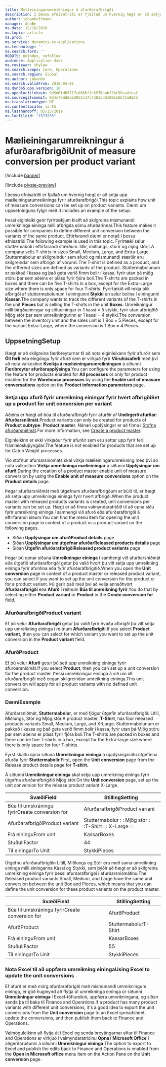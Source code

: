 ```yaml
---
title: Mælieiningarumreikningur á afurðarafbrigði
description: Í þessu efnisatriði er fjallað um hvernig hægt er að setja upp mælieiningarumreikninga fyrir afurðarafbrigði.
author: johanhoffmann
manager: AnnBe
ms.date: 12/18/2018
ms.topic: article
ms.prod: ''
ms.service: dynamics-ax-applications
ms.technology: ''
ms.search.form: ''
ROBOTS: noindex, nofollow
audience: Application User
ms.reviewer: shylaw
ms.search.scope: Core, Operations
ms.search.region: Global
ms.author: johanho
ms.search.validFrom: 2019-04-01
ms.dyn365.ops.version: 10
ms.openlocfilehash: 9d5d6fd65717cd886f1c6576aabf2bc59ca4fcaf
ms.sourcegitcommit: 9d4c7edd0ae2053c37c7d81cdd180b16bf3a9d3b
ms.translationtype: HT
ms.contentlocale: is-IS
ms.lasthandoff: 05/15/2019
ms.locfileid: "1573235"
---
```

# <a name="unit-of-measure-conversion-per-product-variant"></a><span data-ttu-id="0ae69-103">Mælieiningarumreikningur á afurðarafbrigði</span><span class="sxs-lookup"><span data-stu-id="0ae69-103">Unit of measure conversion per product variant</span></span>

[!include [banner](../includes/banner.md)]

[!include [pivate-preview](../includes/pivate-preview-banner.md)]

<span data-ttu-id="0ae69-104">Í þessu efnisatriði er fjallað um hvernig hægt er að setja upp mælieiningarumreikninga fyrir afurðarafbrigði.</span><span class="sxs-lookup"><span data-stu-id="0ae69-104">This topic explains how unit of measure conversions can be set up on product variants.</span></span> <span data-ttu-id="0ae69-105">Dæmi um uppsetninguna fylgir með.</span><span class="sxs-lookup"><span data-stu-id="0ae69-105">It includes an example of the setup.</span></span>

<span data-ttu-id="0ae69-106">Þessi eiginleiki gerir fyrirtækjum kleift að skilgreina mismunandi umreikninga eininga milli afbrigða sömu afurðarinnar.</span><span class="sxs-lookup"><span data-stu-id="0ae69-106">This feature makes it possible for companies to define different unit conversion between the variants of the same product.</span></span> <span data-ttu-id="0ae69-107">Eftirfarandi dæmi er notað í þessu efnisatriði.</span><span class="sxs-lookup"><span data-stu-id="0ae69-107">The following example is used in this topic.</span></span> <span data-ttu-id="0ae69-108">Fyrirtæki selur stuttermaboli í eftirfarandi stærðum: litlir, miðlungs, stórir og mjög stórir.</span><span class="sxs-lookup"><span data-stu-id="0ae69-108">A company sells T-shirts in sizes Small, Medium, Large, and Extra-Large.</span></span> <span data-ttu-id="0ae69-109">Stuttermabolur er skilgreindur sem afurð og mismunandi stærðir eru skilgreindar sem afbrigði af vörunni.</span><span class="sxs-lookup"><span data-stu-id="0ae69-109">The T-shirt is defined as a product, and the different sizes are defined as variants of the product.</span></span> <span data-ttu-id="0ae69-110">Stuttermabolunum er pakkað í kassa og það geta verið fimm bolir í kassa, fyrir utan þá mjög stóru þar sem aðeins er pláss fyrir fjóra boli.</span><span class="sxs-lookup"><span data-stu-id="0ae69-110">The T-shirts are packed in boxes and there can be five T-shirts in a box, except for the Extra-Large size where there is only space for four T-shirts.</span></span> <span data-ttu-id="0ae69-111">Fyrirtækið vill rekja ólík afbrigði af stuttermabolunum í einingunni **Stykki** en selur bolina í einingunni **Kassar**.</span><span class="sxs-lookup"><span data-stu-id="0ae69-111">The company wants to track the different variants of the T-shirts in the unit **Pieces** but is selling the T-shirts in the unit **Boxes**.</span></span> <span data-ttu-id="0ae69-112">Umreikningur milli birgðaeiningar og sölueiningar er 1 kassi = 5 stykki, fyrir utan afbrigðið Mjög stór þar sem umreikningurinn er 1 kassi = 4 stykki.</span><span class="sxs-lookup"><span data-stu-id="0ae69-112">The conversion between the inventory unit and the sales unit is 1 Box = 5 Pieces, except for the variant Extra-Large, where the conversion is 1 Box = 4 Pieces.</span></span>

## <a name="setup"></a><span data-ttu-id="0ae69-113">Uppsetning</span><span class="sxs-lookup"><span data-stu-id="0ae69-113">Setup</span></span>

<span data-ttu-id="0ae69-114">Hægt er að skilgreina færibreyturnar til að nota eiginleikann fyrir afurðir sem **Öll ferli** eða eingöngu fyrir afurð sem er virkjuð fyrir **Vöruhúsaferli** með því að nota valkostinn **Kveikja á mælieiningarumreikningum** á síðunni **Færibreytur afurðarupplýsinga**.</span><span class="sxs-lookup"><span data-stu-id="0ae69-114">You can configure the parameters for using the feature for products enabled for **All processes** or only for product enabled for the **Warehouse processes** by using the **Enable unit of measure conversations** option on the **Product information parameters** page.</span></span>

### <a name="set-up-a-product-for-unit-conversion-per-variant"></a><span data-ttu-id="0ae69-115">Setja upp afurð fyrir umreikning einingar fyrir hvert afbrigði</span><span class="sxs-lookup"><span data-stu-id="0ae69-115">Set up a product for unit conversion per variant</span></span>

<span data-ttu-id="0ae69-116">Aðeins er hægt að búa til afurðarafbrigði fyrir afurðir af **Undirgerð afurðar**: **Afurðarsniðmát**.</span><span class="sxs-lookup"><span data-stu-id="0ae69-116">Product variants can only be created for products of **Product subtype**: **Product master**.</span></span> <span data-ttu-id="0ae69-117">Nánari upplýsingar er að finna í [Stofna afurðarsniðmát](tasks/create-product-master.md).</span><span class="sxs-lookup"><span data-stu-id="0ae69-117">For more information, see [Create a product master](tasks/create-product-master.md).</span></span>

<span data-ttu-id="0ae69-118">Eiginleikinn er ekki virkjaður fyrir afurðir sem eru settar upp fyrir ferli framleiðsluþyngdar.</span><span class="sxs-lookup"><span data-stu-id="0ae69-118">The feature is not enabled for products that are set up for Catch Weight processes.</span></span> 

<span data-ttu-id="0ae69-119">Við stofnun afurðarsniðmáts skal virkja mælieiningarumreikning með því að nota valkostinn **Virkja umreikninga mælieiningar** á síðunni **Upplýsingar um afurð**.</span><span class="sxs-lookup"><span data-stu-id="0ae69-119">During the creation of a product master enable unit of measure conversion by using the **Enable unit of measure conversions** option on the **Product details** page.</span></span>

<span data-ttu-id="0ae69-120">Þegar afurðarsniðmát með útgefnum afurðarafbrigðum er búið til, er hægt að setja upp umreikninga eininga fyrir hvert afbrigði.</span><span class="sxs-lookup"><span data-stu-id="0ae69-120">When the product master with released products variants is created, unit conversions per variants can be set up.</span></span> <span data-ttu-id="0ae69-121">Hægt er að finna valmyndaratriðið til að opna síðu fyrir umreikning eininga í samhengi við afurð eða afurðarafbrigði á eftirfarandi síðum.</span><span class="sxs-lookup"><span data-stu-id="0ae69-121">You can find the menu item for opening the unit conversion page in context of a product or a product variant on the following pages.</span></span>

-   <span data-ttu-id="0ae69-122">Síðan **Upplýsingar um afurð**</span><span class="sxs-lookup"><span data-stu-id="0ae69-122">**Product details** page</span></span>
-   <span data-ttu-id="0ae69-123">Síðan **Upplýsingar um útgefnar afurðar**</span><span class="sxs-lookup"><span data-stu-id="0ae69-123">**Released products details** page</span></span>
-   <span data-ttu-id="0ae69-124">Síðan **Útgefin afurðarafbrigði**</span><span class="sxs-lookup"><span data-stu-id="0ae69-124">**Released product variants** page</span></span>

<span data-ttu-id="0ae69-125">Þegar þú opnar síðuna **Umreikningur eininga** í samhengi við afurðarsniðmát eða útgefið afurðarafbrigði getur þú valið hvort þú vilt setja upp umreikning eininga fyrir afurðina eða fyrir afurðarafbrigðið.</span><span class="sxs-lookup"><span data-stu-id="0ae69-125">When you open the **Unit conversion** page in context of a product master or released product variant, you can select if you want to set up the unit conversion for the product or for a product variant.</span></span> <span data-ttu-id="0ae69-126">Þú gerir það með því að velja annaðhvort **Afurðarafbrigði** eða **Afurð** í reitnum **Búa til umreikning fyrir**.</span><span class="sxs-lookup"><span data-stu-id="0ae69-126">You do that by selecting either **Product variant** or **Product** in the **Create conversion for** field.</span></span>

### <a name="product-variant"></a><span data-ttu-id="0ae69-127">Afurðarafbrigði</span><span class="sxs-lookup"><span data-stu-id="0ae69-127">Product variant</span></span>

<span data-ttu-id="0ae69-128">Ef þú velur **Afurðarafbrigði** getur þú valið fyrir hvaða afbrigði þú vilt setja upp umreikning eininga í reitnum **Afurðarafbrigði**.</span><span class="sxs-lookup"><span data-stu-id="0ae69-128">If you select **Product variant,** then you can select for which variant you want to set up the unit conversion in the **Product variant** field.</span></span>

### <a name="product"></a><span data-ttu-id="0ae69-129">Afurð</span><span class="sxs-lookup"><span data-stu-id="0ae69-129">Product</span></span>

<span data-ttu-id="0ae69-130">Ef þú velur **Afurð** getur þú sett upp umreikning eininga fyrir afurðarsniðmát.</span><span class="sxs-lookup"><span data-stu-id="0ae69-130">If you select **Product**, then you can set up a unit conversion for the product master.</span></span> <span data-ttu-id="0ae69-131">Þessi umreikningur eininga á við um öll afurðarafbrigði með engan skilgreindan umreikning eininga.</span><span class="sxs-lookup"><span data-stu-id="0ae69-131">This unit conversion will apply for all product variants with no defined unit conversion.</span></span>

### <a name="example"></a><span data-ttu-id="0ae69-132">Dæmi</span><span class="sxs-lookup"><span data-stu-id="0ae69-132">Example</span></span>

<span data-ttu-id="0ae69-133">Afurðarsniðmát, **Stuttermabolur**, er með fjögur útgefin afurðarafbrigði: Lítill, Miðlungs, Stór og Mjög stór.</span><span class="sxs-lookup"><span data-stu-id="0ae69-133">A product master, **T-Shirt**, has four released products variants Small, Medium, Large, and X-Large.</span></span> <span data-ttu-id="0ae69-134">Stuttermabolunum er pakkað í kassa og það geta verið fimm bolir í kassa, fyrir utan þá Mjög stóru þar sem aðeins er pláss fyrir fjóra boli.</span><span class="sxs-lookup"><span data-stu-id="0ae69-134">The T-shirts are packed in boxes and there can be five T-shirts in a box, except for the Extra-large size where there is only space for four T-shirts.</span></span>

<span data-ttu-id="0ae69-135">Fyrst skaltu opna síðuna **Umreikningur eininga** á upplýsingasíðu útgefinna afurða fyrir **Stuttermabolir.**</span><span class="sxs-lookup"><span data-stu-id="0ae69-135">First, open the **Unit conversion** page from the Release product details page for **T-shirt.**</span></span>

<span data-ttu-id="0ae69-136">Á síðunni **Umreikningur eininga** skal setja upp umreikning eininga fyrir útgefna afurðarafbrigðið Mjög stór.</span><span class="sxs-lookup"><span data-stu-id="0ae69-136">On the **Unit conversion** page, set up the unit conversion for the release product variant X-Large.</span></span>

| <span data-ttu-id="0ae69-137">**Svæði**</span><span class="sxs-lookup"><span data-stu-id="0ae69-137">**Field**</span></span>             | <span data-ttu-id="0ae69-138">**Stilling**</span><span class="sxs-lookup"><span data-stu-id="0ae69-138">**Setting**</span></span>             |
|-----------------------|-------------------------|
| <span data-ttu-id="0ae69-139">Búa til umskráningu fyrir</span><span class="sxs-lookup"><span data-stu-id="0ae69-139">Create conversion for</span></span> | <span data-ttu-id="0ae69-140">Afurðarafbrigði</span><span class="sxs-lookup"><span data-stu-id="0ae69-140">Product variant</span></span>         |
| <span data-ttu-id="0ae69-141">Afurðarafbrigði</span><span class="sxs-lookup"><span data-stu-id="0ae69-141">Product variant</span></span>       | <span data-ttu-id="0ae69-142">Stuttermabolur : : Mjög stór : :</span><span class="sxs-lookup"><span data-stu-id="0ae69-142">T-Shirt : : X-Large : :</span></span> |
| <span data-ttu-id="0ae69-143">Frá einingu</span><span class="sxs-lookup"><span data-stu-id="0ae69-143">From unit</span></span>             | <span data-ttu-id="0ae69-144">Kassar</span><span class="sxs-lookup"><span data-stu-id="0ae69-144">Boxes</span></span>                   |
| <span data-ttu-id="0ae69-145">Stuðull</span><span class="sxs-lookup"><span data-stu-id="0ae69-145">Factor</span></span>                | <span data-ttu-id="0ae69-146">4</span><span class="sxs-lookup"><span data-stu-id="0ae69-146">4</span></span>                       |
| <span data-ttu-id="0ae69-147">Til einingar</span><span class="sxs-lookup"><span data-stu-id="0ae69-147">To Unit</span></span>               | <span data-ttu-id="0ae69-148">Stykki</span><span class="sxs-lookup"><span data-stu-id="0ae69-148">Pieces</span></span>                  |

<span data-ttu-id="0ae69-149">Útgefnu afurðarafbrigðin Lítill, Miðlungs og Stór eru með sama umreikning eininga milli eininganna Kassi og Stykki, sem þýðir að hægt er að skilgreina umreikning eininga fyrir þessi afurðarafbrigði í afurðarsniðmátinu.</span><span class="sxs-lookup"><span data-stu-id="0ae69-149">The Released product variants Small, Medium, and Large have the same unit conversion between the unit Box and Pieces, which means that you can define the unit conversion for these product variants on the product master.</span></span>

| <span data-ttu-id="0ae69-150">**Svæði**</span><span class="sxs-lookup"><span data-stu-id="0ae69-150">**Field**</span></span>             | <span data-ttu-id="0ae69-151">**Stilling**</span><span class="sxs-lookup"><span data-stu-id="0ae69-151">**Setting**</span></span> |
|-----------------------|-------------|
| <span data-ttu-id="0ae69-152">Búa til umskráningu fyrir</span><span class="sxs-lookup"><span data-stu-id="0ae69-152">Create conversion for</span></span> | <span data-ttu-id="0ae69-153">Afurð</span><span class="sxs-lookup"><span data-stu-id="0ae69-153">Product</span></span>     |
| <span data-ttu-id="0ae69-154">Afurð</span><span class="sxs-lookup"><span data-stu-id="0ae69-154">Product</span></span>               | <span data-ttu-id="0ae69-155">Stuttermabolur</span><span class="sxs-lookup"><span data-stu-id="0ae69-155">T-Shirt</span></span>     |
| <span data-ttu-id="0ae69-156">Frá einingu</span><span class="sxs-lookup"><span data-stu-id="0ae69-156">From unit</span></span>             | <span data-ttu-id="0ae69-157">Kassar</span><span class="sxs-lookup"><span data-stu-id="0ae69-157">Boxes</span></span>       |
| <span data-ttu-id="0ae69-158">Stuðull</span><span class="sxs-lookup"><span data-stu-id="0ae69-158">Factor</span></span>                | <span data-ttu-id="0ae69-159">5</span><span class="sxs-lookup"><span data-stu-id="0ae69-159">5</span></span>           |
| <span data-ttu-id="0ae69-160">Til einingar</span><span class="sxs-lookup"><span data-stu-id="0ae69-160">To Unit</span></span>               | <span data-ttu-id="0ae69-161">Stykki</span><span class="sxs-lookup"><span data-stu-id="0ae69-161">Pieces</span></span>      |

### <a name="using-excel-to-update-the-unit-conversions"></a><span data-ttu-id="0ae69-162">Nota Excel til að uppfæra umreikning eininga</span><span class="sxs-lookup"><span data-stu-id="0ae69-162">Using Excel to update the unit conversions</span></span>

<span data-ttu-id="0ae69-163">Ef afurð er með mörg afurðarafbrigði með mismunandi umreikningum eininga, er góð hugmynd að flytja út umreikninga eininga úr síðunni **Umreikningur eininga** í Excel-töflureikni, uppfæra umreikningana, og síðan senda þá til baka til Finance and Operations.</span><span class="sxs-lookup"><span data-stu-id="0ae69-163">If a product has many product variants with different unit conversions, it's a good idea to export the unit conversions from the **Unit conversion** page to an Excel spreadsheet, update the conversions, and then publish them back to Finance and Operations.</span></span>

<span data-ttu-id="0ae69-164">Valmöguleikinn að flytja út í Excel og senda breytingarnar aftur til Finance and Operations er virkjuð í valmyndaratriðinu **Opna í Microsoft Office** í aðgerðarúðunni á síðunni **Umreikningur eininga**.</span><span class="sxs-lookup"><span data-stu-id="0ae69-164">The option to export to Excel and publish the edits back to Finance and Operations is enabled from the **Open in Microsoft office** menu item on the Action Pane on the **Unit conversion** page.</span></span>
